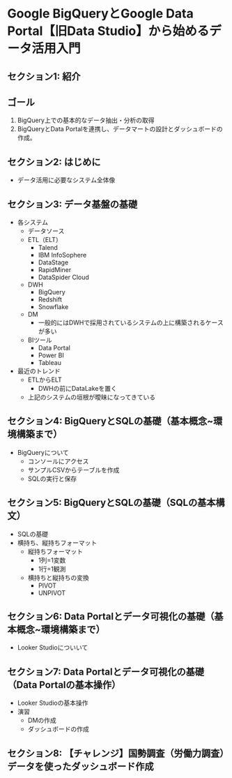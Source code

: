 # Google BigQueryとGoogle Data Portal【旧Data Studio】から始めるデータ活用入門

## セクション1: 紹介
## ゴール
1. BigQuery上での基本的なデータ抽出・分析の取得
2. BigQueryとData Portalを連携し、データマートの設計とダッシュボードの作成。

## セクション2: はじめに
* データ活用に必要なシステム全体像

## セクション3: データ基盤の基礎
* 各システム
    * データソース
    * ETL（ELT）
        * Talend
        * IBM InfoSophere
        * DataStage
        * RapidMiner
        * DataSpider Cloud
    * DWH
        * BigQuery
        * Redshift
        * Snowflake
    * DM
        * 一般的にはDWHで採用されているシステムの上に構築されるケースが多い
    * BIツール
        * Data Portal
        * Power BI
        * Tableau
* 最近のトレンド
    * ETLからELT
        * DWHの前にDataLakeを置く
    * 上記のシステムの垣根が曖昧になってきている

## セクション4: BigQueryとSQLの基礎（基本概念~環境構築まで）
* BigQueryについて
    * コンソールにアクセス
    * サンプルCSVからテーブルを作成
    * SQLの実行と保存

## セクション5: BigQueryとSQLの基礎（SQLの基本構文）
* SQLの基礎
* 横持ち、縦持ちフォーマット
    * 縦持ちフォーマット
        * 1列=1変数
        * 1行=1観測
    * 横持ちと縦持ちの変換
        * PIVOT
        * UNPIVOT

## セクション6: Data Portalとデータ可視化の基礎（基本概念~環境構築まで）
* Looker Studioについいて

## セクション7: Data Portalとデータ可視化の基礎（Data Portalの基本操作）
* Looker Studioの基本操作
* 演習
    * DMの作成
    * ダッシュボードの作成

## セクション8: 【チャレンジ】国勢調査（労働力調査）データを使ったダッシュボード作成

